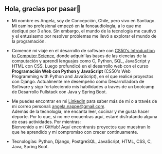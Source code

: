 ## Hola, gracias por pasar👋

<!--
**angelanappe/angelanappe** is a ✨ _special_ ✨ repository because its `README.md` (this file) appears on your GitHub profile.

Here are some ideas to get you started: -->

- Mi nombre es Angela, soy de Concepción, Chile, pero vivo en Santiago. Mi camino profesional empezó en la fonoaudiología, a lo que me dediqué por 3 años. Sin embargo, el mundo de la tecnología me cautivó y el entusiasmo por resolver problemas me llevó a explorar el mundo de la programación.  

- Comencé mi viaje en el desarrollo de software con [CS50's Introduction to Computer Science](https://cs50.harvard.edu/x/2022/), donde adquirí las bases de las ciencias de la computación y aprendí lenguajes como C, Python, SQL, JavaScript y HTML con CSS. Luego profundicé en el desarrollo web con el curso **Programación Web con Python y JavaScript** (CS50's Web Programming with Python and JavaScript), en el que realicé proyectos con Django. Actualmente me desempeño como Desarrolladora de Software y sigo fortaleciendo mis habilidades a través de un bootcamp de Desarrollo Fullstack con Java y Spring Boot.    

- Me puedes encontrar en mi [LinkedIn](www.linkedin.com/in/angelanappe) para saber más de mi o a través de mi correo personal: angela.nappe@gmail.com.  
Además de la tecnología, me encanta leer, cocinar y me gusta hacer deporte. Por lo que, si no me encuentras aquí, estaré disfrutando alguna de esas actividades. Por mientras:  
Bienvenido a mi GitHub! Aquí encontrarás proyectos que muestran lo que he aprendido y mi compromiso con crecer continuamente.  

- Tecnologías: Python, Django, PostgreSQL, JavaScript, HTML, CSS, C, Java, Spring Boot.
